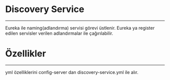 # Discovery Service
--------------------

Eureka ile naming(adlandırma) servisi görevi üstlenir. 
Eureka ya register edilen servisler verilen adlandırmalar ile çağırılabilir.

# Özellikler
--------------------

yml özelliklerini config-server dan discovery-service.yml ile alır.